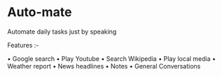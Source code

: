 # Auto-mate
Automate daily tasks just by speaking

Features :-

•	Google search
•	Play Youtube
•	Search Wikipedia
•	Play local media
•	Weather report
•	News headlines
•	Notes
•	General Conversations

